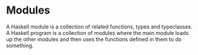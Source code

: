 # Modules
A Haskell module is a collection of related functions, types and typeclasses. A Haskell program is a collection of modules where the 
main module loads up the other modules and then uses the functions defined in them to do something.

